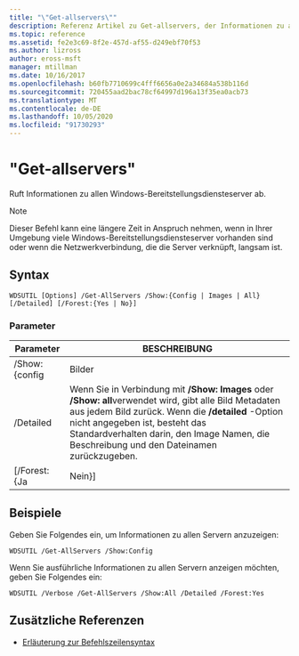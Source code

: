 ```yaml
---
title: "\"Get-allservers\""
description: Referenz Artikel zu Get-allservers, der Informationen zu allen Windows-Bereitstellungsdiensteserver abruft.
ms.topic: reference
ms.assetid: fe2e3c69-8f2e-457d-af55-d249ebf70f53
ms.author: lizross
author: eross-msft
manager: mtillman
ms.date: 10/16/2017
ms.openlocfilehash: b60fb7710699c4fff6656a0e2a34684a538b116d
ms.sourcegitcommit: 720455aad2bac78cf64997d196a13f35ea0acb73
ms.translationtype: MT
ms.contentlocale: de-DE
ms.lasthandoff: 10/05/2020
ms.locfileid: "91730293"
---
```

# <a name="get-allservers"></a>"Get-allservers"

Ruft Informationen zu allen Windows-Bereitstellungsdiensteserver ab.

> [!NOTE]
> Dieser Befehl kann eine längere Zeit in Anspruch nehmen, wenn in Ihrer Umgebung viele Windows-Bereitstellungsdiensteserver vorhanden sind oder wenn die Netzwerkverbindung, die die Server verknüpft, langsam ist.

## <a name="syntax"></a>Syntax

```
WDSUTIL [Options] /Get-AllServers /Show:{Config | Images | All} [/Detailed] [/Forest:{Yes | No}]
```

### <a name="parameters"></a>Parameter

|   Parameter   |                                                                                                                 BESCHREIBUNG                                                                                                                  |
|---------------|----------------------------------------------------------------------------------------------------------------------------------------------------------------------------------------------------------------------------------------------|
| /Show: {config |                                                                                                                    Bilder                                                                                                                    |
|  /Detailed  | Wenn Sie in Verbindung mit **/Show: Images** oder **/Show: all**verwendet wird, gibt alle Bild Metadaten aus jedem Bild zurück. Wenn die **/detailed** -Option nicht angegeben ist, besteht das Standardverhalten darin, den Image Namen, die Beschreibung und den Dateinamen zurückzugeben. |
| [/Forest: {Ja |                                                                                                                     Nein}]                                                                                                                     |

## <a name="examples"></a>Beispiele

Geben Sie Folgendes ein, um Informationen zu allen Servern anzuzeigen:
```
WDSUTIL /Get-AllServers /Show:Config
```
Wenn Sie ausführliche Informationen zu allen Servern anzeigen möchten, geben Sie Folgendes ein:
```
WDSUTIL /Verbose /Get-AllServers /Show:All /Detailed /Forest:Yes
```

## <a name="additional-references"></a>Zusätzliche Referenzen

- [Erläuterung zur Befehlszeilensyntax](command-line-syntax-key.md)
